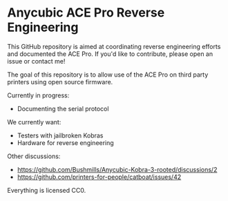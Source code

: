Anycubic ACE Pro Reverse Engineering
====================================

This GitHub repository is aimed at coordinating reverse engineering efforts and
documented the ACE Pro. If you'd like to contribute, please open an issue or
contact me!

The goal of this repository is to allow use of the ACE Pro on third party
printers using open source firmware.

Currently in progress:

- Documenting the serial protocol

We currently want:

- Testers with jailbroken Kobras
- Hardware for reverse engineering

Other discussions:

- https://github.com/Bushmills/Anycubic-Kobra-3-rooted/discussions/2
- https://github.com/printers-for-people/catboat/issues/42

Everything is licensed CC0.
